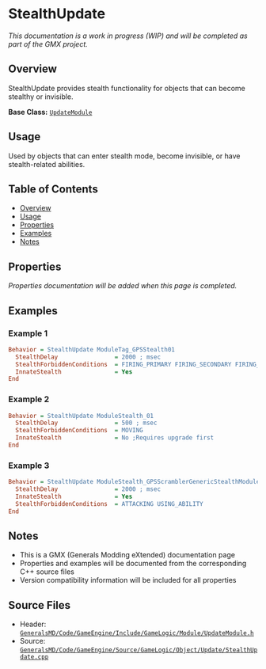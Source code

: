 # StealthUpdate

*This documentation is a work in progress (WIP) and will be completed as part of the GMX project.*

## Overview

StealthUpdate provides stealth functionality for objects that can become stealthy or invisible.

**Base Class:** [`UpdateModule`](../../GeneralsMD/Code/GameEngine/Include/GameLogic/Module/UpdateModule.h)

## Usage

Used by objects that can enter stealth mode, become invisible, or have stealth-related abilities.

## Table of Contents

- [Overview](#overview)
- [Usage](#usage)
- [Properties](#properties)
- [Examples](#examples)
- [Notes](#notes)

## Properties

*Properties documentation will be added when this page is completed.*

## Examples

### Example 1
```ini
Behavior = StealthUpdate ModuleTag_GPSStealth01
  StealthDelay                = 2000 ; msec
  StealthForbiddenConditions  = FIRING_PRIMARY FIRING_SECONDARY FIRING_TERTIARY RIDERS_ATTACKING
  InnateStealth               = Yes
End
```

### Example 2
```ini
Behavior = StealthUpdate ModuleStealth_01
  StealthDelay                = 500 ; msec
  StealthForbiddenConditions  = MOVING
  InnateStealth               = No ;Requires upgrade first
End
```

### Example 3
```ini
Behavior = StealthUpdate ModuleStealth_GPSScramblerGenericStealthModule
  StealthDelay                = 2000 ; msec
  InnateStealth               = Yes
  StealthForbiddenConditions  = ATTACKING USING_ABILITY
End
```

## Notes

- This is a GMX (Generals Modding eXtended) documentation page
- Properties and examples will be documented from the corresponding C++ source files
- Version compatibility information will be included for all properties

## Source Files

- Header: [`GeneralsMD/Code/GameEngine/Include/GameLogic/Module/UpdateModule.h`](../../GeneralsMD/Code/GameEngine/Include/GameLogic/Module/UpdateModule.h)
- Source: [`GeneralsMD/Code/GameEngine/Source/GameLogic/Object/Update/StealthUpdate.cpp`](../../GeneralsMD/Code/GameEngine/Source/GameLogic/Object/Update/StealthUpdate.cpp)
